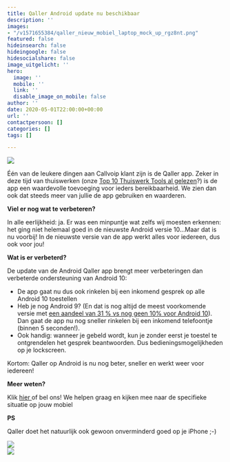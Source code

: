 ```yaml
---
title: Qaller Android update nu beschikbaar
description: ''
images:
- "/v1571655384/qaller_nieuw_mobiel_laptop_mock_up_rgz8nt.png"
featured: false
hideinsearch: false
hideingoogle: false
hidesocialshare: false
image_uitgelicht: ''
hero:
  image: ''
  mobile: ''
  link: ''
  disable_image_on_mobile: false
author: ''
date: 2020-05-01T22:00:00+00:00
url: ''
contactpersoon: []
categories: []
tags: []

---
```

![](https://res.cloudinary.com/callvoip/image/upload/v1571655384/qaller_nieuw_mobiel_laptop_mock_up_rgz8nt.png)

Één van de leukere dingen aan Callvoip klant zijn is de Qaller app. Zeker in deze tijd van thuiswerken (onze [Top 10 Thuiswerk Tools al gelezen](https://www.callvoip.nl/nieuws/top-10-thuiswerk-tools-voor-zorgeloos-thuiswerken/)?) is de app een waardevolle toevoeging voor ieders bereikbaarheid. We zien dan ook dat steeds meer van jullie de app gebruiken en waarderen.

**Viel er nog wat te verbeteren?**

In alle eerlijkheid: ja. Er was een minpuntje wat zelfs wij moesten erkennen: het ging niet helemaal goed in de nieuwste Android versie 10…Maar dat is nu voorbij! In de nieuwste versie van de app werkt alles voor iedereen, dus ook voor jou!

**Wat is er verbeterd?**

De update van de Android Qaller app brengt meer verbeteringen dan verbeterde ondersteuning van Android 10:

* De app gaat nu dus ook rinkelen bij een inkomend gesprek op alle Android 10 toestellen
* Heb je nog Android 9? (En dat is nog altijd de meest voorkomende versie met [een aandeel van 31 % vs nog geen 10% voor Android 10](https://www.droidapp.nl/nieuws/android-distributiecijfers-april-2020/)). Dan gaat de app nu nog sneller rinkelen bij een inkomend telefoontje (binnen 5 seconden!).
* Ook handig: wanneer je gebeld wordt, kun je zonder eerst je toestel te ontgrendelen het gesprek beantwoorden. Dus bedieningsmogelijkheden op je lockscreen.

Kortom: Qaller op Android is nu nog beter, sneller en werkt weer voor iedereen!

**Meer weten?**

Klik [hier ](https://www.callvoip.nl/telefonie/qaller/)of bel ons! We helpen graag en kijken mee naar de specifieke situatie op jouw mobiel

**PS**

Qaller doet het natuurlijk ook gewoon onverminderd goed op je iPhone ;-)

<a href="https://play.google.com/store/apps/details?id=com.digifoon.qaller&amp;hl=nl" target="_blank" rel="noopener noreferrer"><img src="https://res.cloudinary.com/callvoip/image/upload/v1571655384/android_ej9obz.png"></a><br>
<a href="https://itunes.apple.com/nl/app/qaller/id1140548146?mt=8" target="_blank" rel="noopener noreferrer"><img src="https://res.cloudinary.com/callvoip/image/upload/v1571655384/apple_dgagyj.png"></a>
